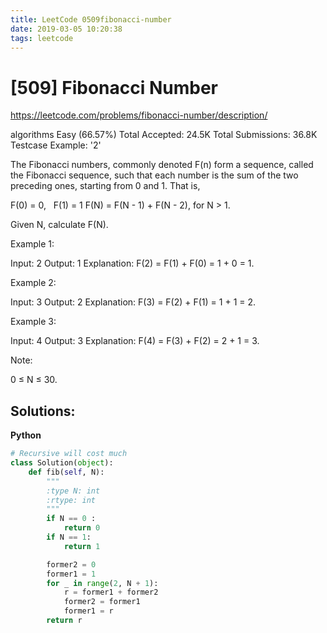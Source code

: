 ```yaml
---
title: LeetCode 0509fibonacci-number
date: 2019-03-05 10:20:38
tags: leetcode
---
```


# [509] Fibonacci Number

 https://leetcode.com/problems/fibonacci-number/description/

 algorithms
 Easy (66.57%)
 Total Accepted:    24.5K
 Total Submissions: 36.8K
 Testcase Example:  '2'

 The Fibonacci numbers, commonly denoted F(n) form a sequence, called the
 Fibonacci sequence, such that each number is the sum of the two preceding
 ones, starting from 0 and 1. That is,
 
 
 F(0) = 0,   F(1) = 1
 F(N) = F(N - 1) + F(N - 2), for N > 1.
 
 
 Given N, calculate F(N).
 
 
 
 Example 1:
 
 
 Input: 2
 Output: 1
 Explanation: F(2) = F(1) + F(0) = 1 + 0 = 1.
 
 
 Example 2:
 
 
 Input: 3
 Output: 2
 Explanation: F(3) = F(2) + F(1) = 1 + 1 = 2.
 
 
 Example 3:
 
 
 Input: 4
 Output: 3
 Explanation: F(4) = F(3) + F(2) = 2 + 1 = 3.
 
 
 
 
 Note:
 
 0 ≤ N ≤ 30.
 

## Solutions:

**Python**
```python
# Recursive will cost much
class Solution(object):
    def fib(self, N):
        """
        :type N: int
        :rtype: int
        """
        if N == 0 :
            return 0
        if N == 1:
            return 1

        former2 = 0
        former1 = 1
        for _ in range(2, N + 1):
            r = former1 + former2
            former2 = former1
            former1 = r
        return r
```